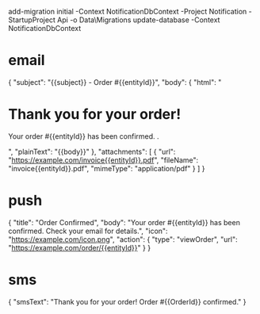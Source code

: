 ﻿add-migration initial -Context NotificationDbContext -Project Notification -StartupProject Api -o Data\Migrations
update-database -Context NotificationDbContext

# email
{
    "subject": "{{subject}} - Order #{{entityId}}",
    "body": {
      "html": "<html><body><h1>Thank you for your order!</h1><p>Your order #{{entityId}} has been confirmed. .</p></body></html>",
      "plainText": "{{body}}"
    },
    "attachments": [
      {
        "url": "https://example.com/invoice{{entityId}}.pdf",
        "fileName": "invoice{{entityId}}.pdf",
        "mimeType": "application/pdf"
      }
    ]
 }

 # push
 {
     "title": "Order Confirmed",
      "body": "Your order #{{entityId}} has been confirmed. Check your email for details.",
      "icon": "https://example.com/icon.png",
      "action": 
      {
        "type": "viewOrder",
        "url": "https://example.com/order/{{entityId}}"
      }
 }

 # sms
 {
    "smsText": "Thank you for your order! Order #{{OrderId}} confirmed."
 }
